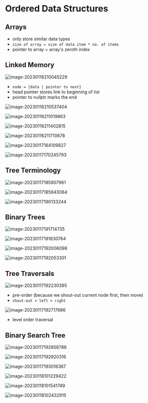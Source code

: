# Ordered Data Structures

## Arrays

- only store similar data types
- `size of array = size of data item * no. of items`
- pointer to array = array's zeroth index

## Linked Memory

![image-20230116210045229](ordered_dsa-assets/image-20230116210045229.png)

- `node = [data | pointer to next]`
- head pointer stores link to beginning of list
- pointer to nullptr marks the end

![image-20230116210537404](ordered_dsa-assets/image-20230116210537404.png)

![image-20230116211019863](ordered_dsa-assets/image-20230116211019863.png)

![image-20230116211402815](ordered_dsa-assets/image-20230116211402815.png)

![image-20230116211710678](ordered_dsa-assets/image-20230116211710678.png)

 ![image-20230117164109827](ordered_dsa-assets/image-20230117164109827.png)

![image-20230117170245793](ordered_dsa-assets/image-20230117170245793.png)

## Tree Terminology

![image-20230117185907961](ordered_dsa-assets/image-20230117185907961.png)

![image-20230117185943064](ordered_dsa-assets/image-20230117185943064.png)

![image-20230117190133244](ordered_dsa-assets/image-20230117190133244.png)

## Binary Trees

![image-20230117191714735](ordered_dsa-assets/image-20230117191714735.png)

![image-20230117191830764](ordered_dsa-assets/image-20230117191830764.png)

![image-20230117192006098](ordered_dsa-assets/image-20230117192006098.png)

![image-20230117192053301](ordered_dsa-assets/image-20230117192053301.png)

## Tree Traversals

![image-20230117192230395](ordered_dsa-assets/image-20230117192230395.png)

- pre-order (because we shout-out current node first, then move)
- `shout-out > left > right`

![image-20230117192717686](ordered_dsa-assets/image-20230117192717686.png)

- level order traversal

## Binary Search Tree

![image-20230117192858788](ordered_dsa-assets/image-20230117192858788.png)

![image-20230117192920316](ordered_dsa-assets/image-20230117192920316.png)

![image-20230117193016367](ordered_dsa-assets/image-20230117193016367.png)

![image-20230118101229422](ordered_dsa-assets/image-20230118101229422.png)

![image-20230118101541749](ordered_dsa-assets/image-20230118101541749.png)

![image-20230118102432915](ordered_dsa-assets/image-20230118102432915.png)



